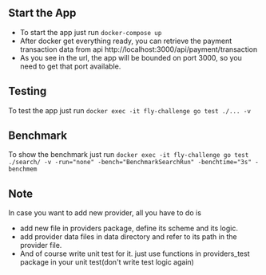## Start the App
- To start the app just run ```docker-compose up```
- After docker get everything ready, you can retrieve the payment transaction data from api http://localhost:3000/api/payment/transaction
- As you see in the url, the app will be bounded on port 3000, so you need to get that port available.
## Testing
To test the app just run ```docker exec -it fly-challenge go test ./... -v```
## Benchmark
To show the benchmark just run ```docker exec -it fly-challenge go test ./search/ -v -run="none" -bench="BenchmarkSearchRun" -benchtime="3s" -benchmem```
## Note
In case you want to add new provider, all you have to do is
- add new file in providers package, define its scheme and its logic.
- add provider data files in data directory and refer to its path in the provider file.
- And of course write unit test for it. just use functions in providers_test package in your unit test(don't write test logic again)
